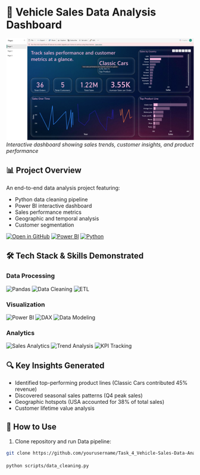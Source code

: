 # 🚗 Vehicle Sales Data Analysis Dashboard

![Power BI Dashboard](Page-1.png)  
*Interactive dashboard showing sales trends, customer insights, and product performance*

## 📊 Project Overview
An end-to-end data analysis project featuring:
- Python data cleaning pipeline
- Power BI interactive dashboard
- Sales performance metrics
- Geographic and temporal analysis
- Customer segmentation

[![Open in GitHub](https://img.shields.io/badge/GitHub-View_Repository-blue?logo=github)](https://github.com/yourusername/Task_4_Vehicle-Sales-Data-Analysis)
[![Power BI](https://img.shields.io/badge/Power_BI-F2C811?logo=powerbi&logoColor=000)](https://powerbi.microsoft.com/)
[![Python](https://img.shields.io/badge/Python-3776AB?logo=python&logoColor=white)](https://python.org)

## 🛠️ Tech Stack & Skills Demonstrated

### Data Processing
![Pandas](https://img.shields.io/badge/Pandas-150458?logo=pandas&logoColor=white)
![Data Cleaning](https://img.shields.io/badge/Data_Cleaning-Expert-orange)
![ETL](https://img.shields.io/badge/ETL_Processes-Advanced-blue)

### Visualization
![Power BI](https://img.shields.io/badge/Power_BI_Visualizations-Expert-yellow)
![DAX](https://img.shields.io/badge/DAX-Advanced-blueviolet)
![Data Modeling](https://img.shields.io/badge/Data_Modeling-Advanced-green)

### Analytics
![Sales Analytics](https://img.shields.io/badge/Sales_Analytics-Expert-ff69b4)
![Trend Analysis](https://img.shields.io/badge/Trend_Analysis-Advanced-9cf)
![KPI Tracking](https://img.shields.io/badge/KPI_Metrics-Advanced-lightgrey)


## 🔍 Key Insights Generated
- Identified top-performing product lines (Classic Cars contributed 45% revenue)
- Discovered seasonal sales patterns (Q4 peak sales)
- Geographic hotspots (USA accounted for 38% of total sales)
- Customer lifetime value analysis

## 🚀 How to Use
1. Clone repository and run Data pipeline:
```bash
git clone https://github.com/yourusername/Task_4_Vehicle-Sales-Data-Analysis.git

python scripts/data_cleaning.py
